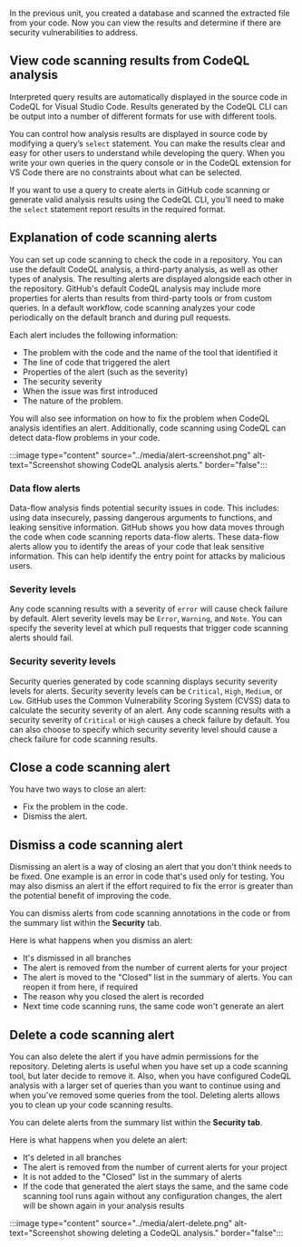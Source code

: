In the previous unit, you created a database and scanned the extracted file from your code. Now you can view the results and determine if there are security vulnerabilities to address.

## View code scanning results from CodeQL analysis

Interpreted query results are automatically displayed in the source code in CodeQL for Visual Studio Code. Results generated by the CodeQL CLI can be output into a number of different formats for use with different tools.

You can control how analysis results are displayed in source code by modifying a query’s `select` statement. You can make the results clear and easy for other users to understand while developing the query. When you write your own queries in the query console or in the CodeQL extension for VS Code there are no constraints about what can be selected. 

If you want to use a query to create alerts in GitHub code scanning or generate valid analysis results using the CodeQL CLI, you’ll need to make the `select` statement report results in the required format.

## Explanation of code scanning alerts

You can set up code scanning to check the code in a repository. You can use the default CodeQL analysis, a third-party analysis, as well as other types of analysis. The resulting alerts are displayed alongside each other in the repository. GitHub's default CodeQL analysis may include more properties for alerts than results from third-party tools or from custom queries. In a default workflow, code scanning analyzes your code periodically on the default branch and during pull requests.

Each alert includes the following information:

- The problem with the code and the name of the tool that identified it
- The line of code that triggered the alert
- Properties of the alert (such as the severity)
- The security severity
- When the issue was first introduced
- The nature of the problem. 

You will also see information on how to fix the problem when CodeQL analysis identifies an alert. Additionally, code scanning using CodeQL can detect data-flow problems in your code.

:::image type="content" source="../media/alert-screenshot.png" alt-text="Screenshot showing CodeQL analysis alerts." border="false":::

### Data flow alerts

Data-flow analysis finds potential security issues in code. This includes: using data insecurely, passing dangerous arguments to functions, and leaking sensitive information. GitHub shows you how data moves through the code when code scanning reports data-flow alerts. These data-flow alerts allow you to identify the areas of your code that leak sensitive information. This can help identify the entry point for attacks by malicious users.

### Severity levels

Any code scanning results with a severity of `error` will cause check failure by default. Alert severity levels may be `Error`, `Warning`, and `Note`. You can specify the severity level at which pull requests that trigger code scanning alerts should fail.

### Security severity levels

Security queries generated by code scanning displays security severity levels for alerts. Security severity levels can be `Critical`, `High`, `Medium`, or `Low`. GitHub uses the Common Vulnerability Scoring System (CVSS) data to calculate the security severity of an alert. Any code scanning results with a security severity of `Critical` or `High` causes a check failure by default. You can also choose to specify which security severity level should cause a check failure for code scanning results.

## Close a code scanning alert

You have two ways to close an alert:
- Fix the problem in the code.
- Dismiss the alert. 

## Dismiss a code scanning alert 

Dismissing an alert is a way of closing an alert that you don't think needs to be fixed. One example is an error in code that's used only for testing. You may also dismiss an alert if the effort required to fix the error is greater than the potential benefit of improving the code.

You can dismiss alerts from code scanning annotations in the code or from the summary list within the **Security** tab.

Here is what happens when you dismiss an alert:

- It's dismissed in all branches
- The alert is removed from the number of current alerts for your project
- The alert is moved to the "Closed" list in the summary of alerts. You can reopen it from here, if required
- The reason why you closed the alert is recorded
- Next time code scanning runs, the same code won't generate an alert

## Delete a code scanning alert

You can also delete the alert if you have admin permissions for the repository. Deleting alerts is useful when you have set up a code scanning tool, but later decide to remove it. Also, when you have configured CodeQL analysis with a larger set of queries than you want to continue using and when you've removed some queries from the tool. Deleting alerts allows you to clean up your code scanning results.


You can delete alerts from the summary list within the **Security tab**.

Here is what happens when you delete an alert:

- It's deleted in all branches
- The alert is removed from the number of current alerts for your project
- It is not added to the "Closed" list in the summary of alerts
- If the code that generated the alert stays the same, and the same code scanning tool runs again without any configuration changes, the alert will be shown again in your analysis results

:::image type="content" source="../media/alert-delete.png" alt-text="Screenshot showing deleting a CodeQL analysis." border="false":::
